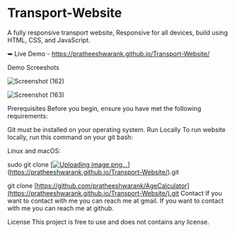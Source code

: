 # Transport-Website

A fully responsive transport website,
Responsive for all devices, build using HTML, CSS, and JavaScript.

➥ Live Demo - https://pratheeshwarank.github.io/Transport-Website/


Demo Screeshots

![Screenshot (162)](https://github.com/Pratheeshwarank/Transport-Website/assets/135298926/c3d77c13-f42c-4b13-89a3-0d5f5783a1c9)


![Screenshot (163)](https://github.com/Pratheeshwarank/Transport-Website/assets/135298926/26af3e78-163b-49c1-9242-90c6985b735e)



Prerequisites
Before you begin, ensure you have met the following requirements:

Git must be installed on your operating system.
Run Locally
To run website locally, run this command on your git bash:

Linux and macOS:

sudo git clone [[![Uploading image.png…]()](https://pratheeshwarank.github.io/Transport-Website/)](https://pratheeshwarank.github.io/Transport-Website/).git


git clone [https://github.com/pratheeshwarank/AgeCalculator](https://pratheeshwarank.github.io/Transport-Website/).git
Contact
If you want to contact with me you can reach me at gmail. If you want to contact with me you can reach me at github.

License
This project is free to use and does not contains any license.
